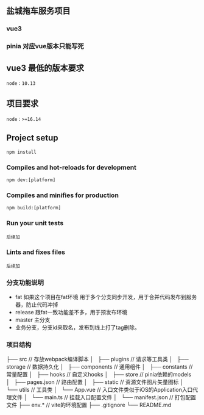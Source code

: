 ## 盐城拖车服务项目

### vue3

### pinia 对应vue版本只能写死


## vue3 最低的版本要求
```
node：10.13
```

## 项目要求
```
node：>=16.14
```

## Project setup
```
npm install
```

### Compiles and hot-reloads for development
```
npm dev:[platform]
```

### Compiles and minifies for production
```
npm build:[platform]
```

### Run your unit tests
```
后续加
```

### Lints and fixes files
```
后续加
```

### 分支功能说明

 * fat 如果这个项目在fat环境 用于多个分支同步开发，用于合并代码发布到服务器，防止代码冲掉
 * release 跟fat一致功能差不多，用于预发布环境
 * master 主分支
 * 业务分支，分支id来取名，发布到线上打了tag删除。

### 项目结构
├── src // 存放webpack编译脚本
│   ├── plugins // 请求等工具类
│   ├── storage // 数据持久化
│   ├── components // 通用组件
│   ├── constants // 常量配置
│   ├── hooks // 自定义hooks
│   ├── store // pinia依赖的models
│   ├── pages.json // 路由配置
│   ├── static // 资源文件图片矢量图标
│   └── utils   // 工具类
│   └── App.vue   // 入口文件类似于iOS的Application入口代理文件
│   └── main.ts   // 挂载入口配置文件
│   └── manifest.json   // 打包配置文件
├── env.* // vite的环境配置
├── .gitignore 
└── README.md